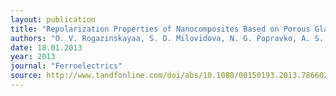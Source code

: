 ```yaml
---
layout: publication
title: "Repolarization Properties of Nanocomposites Based on Porous Glass and Aluminum Oxide with Inclusions of Sodium Nitrite"
authors: "O. V. Rogazinskayaa, S. D. Milovidova, N. G. Popravko, A. S. Sidorkin, A. A. Naberezhnov, E. V. Grokhotov"
date: 18.01.2013
year: 2013
journal: "Ferroelectrics"
source: http://www.tandfonline.com/doi/abs/10.1080/00150193.2013.786602
---
```

